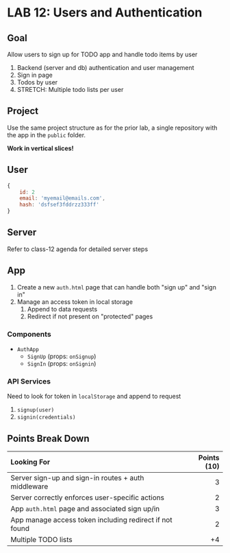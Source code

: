 LAB 12: Users and Authentication
===

## Goal

Allow users to sign up for TODO app and handle todo items by user

1. Backend (server and db) authentication and user management
1. Sign in page
1. Todos by user
1. STRETCH: Multiple todo lists per user

## Project

Use the same project structure as for the prior lab, a single repository with the app in the `public` folder.

**Work in vertical slices!**

## User

```js
{
    id: 2
    email: 'myemail@emails.com',
    hash: 'dsfsef3fddrzz333ff'
}
```

## Server 

Refer to class-12 agenda for detailed server steps

## App

1. Create a new `auth.html` page that can handle both "sign up" and "sign in"
1. Manage an access token in local storage
    1. Append to data requests
    1. Redirect if not present on "protected" pages

### Components

- `AuthApp`
    - `SignUp` (props: `onSignup`)
    - `SignIn` (props: `onSignin`)
    
### API Services

Need to look for token in `localStorage` and append to request

1. `signup(user)`
1. `signin(credentials)`


## Points Break Down

Looking For | Points (10)
:--|--:
Server sign-up and sign-in routes + auth middleware | 3
Server correctly enforces user-specific actions | 2
App `auth.html` page and associated sign up/in | 3
App manage access token including redirect if not found | 2
Multiple TODO lists | +4
